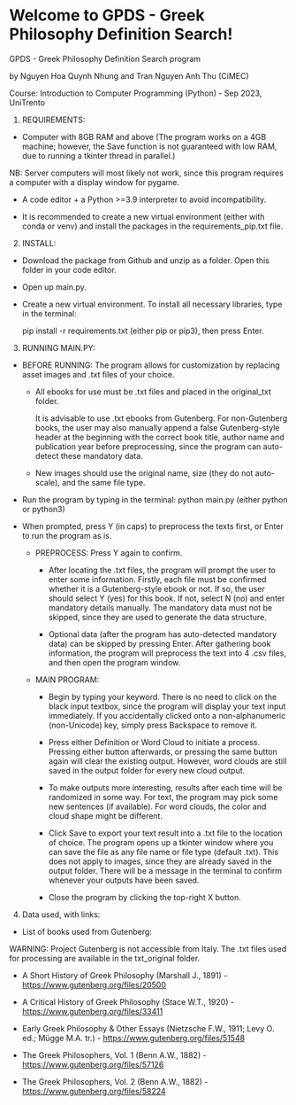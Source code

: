 # Welcome to GPDS - Greek Philosophy Definition Search!
GPDS - Greek Philosophy Definition Search program

by Nguyen Hoa Quynh Nhung and Tran Nguyen Anh Thu (CiMEC)

Course: Introduction to Computer Programming (Python) - Sep 2023, UniTrento

1. REQUIREMENTS:

- Computer with 8GB RAM and above (The program works on a 4GB machine; however, the Save function is not guaranteed with low RAM, due to running a tkinter thread in parallel.)

NB: Server computers will most likely not work, since this program requires a computer with a display window for pygame.

- A code editor + a Python >=3.9 interpreter to avoid incompatibility.
  
- It is recommended to create a new virtual environment (either with conda or venv) and install the packages in the requirements_pip.txt file.

2. INSTALL:
   
- Download the package from Github and unzip as a folder. Open this folder in your code editor.
  
- Open up main.py.
  
- Create a new virtual environment. To install all necessary libraries, type in the terminal:
  
	pip install -r requirements.txt (either pip or pip3), then press Enter.

3. RUNNING MAIN.PY:
   
- BEFORE RUNNING: The program allows for customization by replacing asset images and .txt files of your choice.
  
	+ All ebooks for use must be .txt files and placed in the original_txt folder.

	  It is advisable to use .txt ebooks from Gutenberg. For non-Gutenberg books, the user may also manually append a false Gutenberg-style header at the beginning with the correct book title, author name and publication year before preprocessing, since the program can auto-detect these mandatory data.
  
	+ New images should use the original name, size (they do not auto-scale), and the same file type.

- Run the program by typing in the terminal:
	python main.py (either python or python3)
  
- When prompted, press Y (in caps) to preprocess the texts first, or Enter to run the program as is.

	+ PREPROCESS: Press Y again to confirm.

		- After locating the .txt files, the program will prompt the user to enter some information. Firstly, each file must be confirmed whether it is a Gutenberg-style ebook or not. If so, the user should select Y (yes) for this book. If not, select N (no) and enter mandatory details manually. The mandatory data must not be skipped, since they are used to generate the data structure.
  
		- Optional data (after the program has auto-detected mandatory data) can be skipped by pressing Enter. After gathering book information, the program will preprocess the text into 4 .csv files, and then open the program window.

	+ MAIN PROGRAM:
		- Begin by typing your keyword. There is no need to click on the black input textbox, since the program will display your text input immediately. If you accidentally clicked onto a non-alphanumeric (non-Unicode) key, simply press Backspace to remove it.

		- Press either Definition or Word Cloud to initiate a process. Pressing either button afterwards, or pressing the same button again will clear the existing output. However, word clouds are still saved in the output folder for every new cloud output.
  
		- To make outputs more interesting, results after each time will be randomized in some way. For text, the program may pick some new sentences (if available). For word clouds, the color and cloud shape might be different.
  
		- Click Save to export your text result into a .txt file to the location of choice. The program opens up a tkinter window where you can save the file as any file name or file type (default .txt). This does not apply to images, since they are already saved in the output folder. There will be a message in the terminal to confirm whenever your outputs have been saved.
  
		- Close the program by clicking the top-right X button.

4. Data used, with links:
   
* List of books used from Gutenberg:
  
WARNING: Project Gutenberg is not accessible from Italy. The .txt files used for processing are available in the txt_original folder.

- A Short History of Greek Philosophy (Marshall J., 1891) - https://www.gutenberg.org/files/20500
  
- A Critical History of Greek Philosophy (Stace W.T., 1920) - https://www.gutenberg.org/files/33411
  
- Early Greek Philosophy & Other Essays (Nietzsche F.W., 1911; Levy O. ed.; Mügge M.A. tr.) - https://www.gutenberg.org/files/51548
  
- The Greek Philosophers, Vol. 1 (Benn A.W., 1882) - https://www.gutenberg.org/files/57126
  
- The Greek Philosophers, Vol. 2 (Benn A.W., 1882) - https://www.gutenberg.org/files/58224
